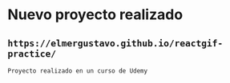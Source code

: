 # Nuevo proyecto realizado

## `https://elmergustavo.github.io/reactgif-practice/`

`Proyecto realizado en un curso de Udemy`

